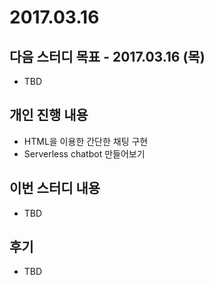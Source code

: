 # 2017.03.16

## 다음 스터디 목표 - 2017.03.16 (목)

* TBD

## 개인 진행 내용

* HTML을 이용한 간단한 채팅 구현
* Serverless chatbot 만들어보기

## 이번 스터디 내용

* TBD

## 후기

* TBD